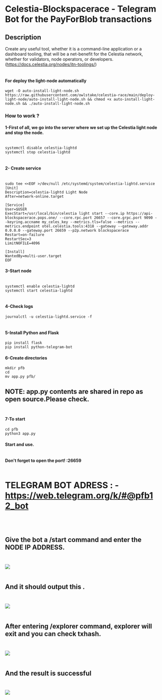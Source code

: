 # Celestia-Blockspacerace - Telegram Bot for the PayForBlob transactions
## Description
Create any useful tool, whether it is a command-line application or a dashboard tooling, that will be a net-benefit for the Celestia network, whether for validators, node operators, or developers.(https://docs.celestia.org/nodes/itn-toolings/) <br/> <br/>
#### For deploy the light-node automatically
```
wget -O auto-install-light-node.sh https://raw.githubusercontent.com/owlstake/celestia-race/main/deploy-light-node/auto-install-light-node.sh && chmod +x auto-install-light-node.sh && ./auto-install-light-node.sh
```
### How to work ?
#### 1-First of all, we go into the server where we set up the Celestia light node and stop the node. <br/> <br/>
`systemctl disable celestia-lightd` <br/>
`systemctl stop celestia-lightd` <br/> <br/>
#### 2- Create service <br/> <br/>
```
sudo tee <<EOF >/dev/null /etc/systemd/system/celestia-lightd.service
[Unit]
Description=celestia-lightd Light Node
After=network-online.target

[Service]
User=$USER
ExecStart=/usr/local/bin/celestia light start --core.ip https://api-blockspacerace.pops.one/ --core.rpc.port 26657 --core.grpc.port 9090 --keyring.accname my_celes_key --metrics.tls=false --metrics --metrics.endpoint otel.celestia.tools:4318 --gateway --gateway.addr 0.0.0.0 --gateway.port 26659 --p2p.network blockspacerace
Restart=on-failure
RestartSec=3
LimitNOFILE=4096

[Install]
WantedBy=multi-user.target
EOF
``` 
#### 3-Start node <br/> <br/>
`systemctl enable celestia-lightd` <br/>
`systemctl start celestia-lightd` <br/> <br/>
#### 4-Check logs <br/>
`journalctl -u celestia-lightd.service -f` <br/> <br/>
#### 5-Install Python and Flask <br/>
```
pip install flask
pip install python-telegram-bot

```
#### 6-Create directories <br/>
```
mkdir pfb  
cd 
mv app.py pfb/ 

```
## NOTE: app.py contents are shared in repo as open source.Please check. <br/> <br/>
#### 7-To start <br/>
```
cd pfb
python3 app.py
```
#### Start and use. <br/> <br/>
#### Don't forget to open the port! :26659 <br/> <br/>
# TELEGRAM BOT ADRESS : - https://web.telegram.org/k/#@pfb12_bot
 <br/> <br/>
## Give the bot a /start command and enter the NODE IP ADDRESS. <br/> <br/>
<img src="https://raw.githubusercontent.com/ctnsefa/celestia-blockspacerace-telegrambot/main/start_bot.png" width="auto"> <br/> <br/>
## And it should output this . <br/> <br/>
<img src="https://raw.githubusercontent.com/ctnsefa/celestia-blockspacerace-telegrambot/main/txhash_bot.png"> <br/> <br/>
## After entering /explorer command, explorer will exit and you can check txhash. <br/> <br/>
<img src="https://raw.githubusercontent.com/ctnsefa/celestia-blockspacerace-telegrambot/main/explorer_bot.png"> <br/> <br/>
## And the result is successful <br/> <br/>
<img src="https://raw.githubusercontent.com/ctnsefa/celestia-blockspacerace-telegrambot/main/success.png"> <br/> <br/>
